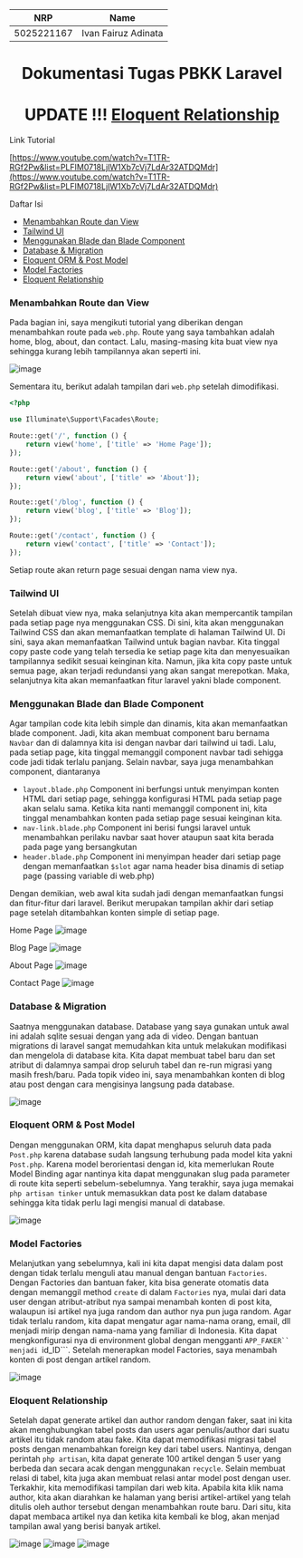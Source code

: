 <div align=center>

|    NRP     |      Name      |
| :--------: | :------------: |
| 5025221167 | Ivan Fairuz Adinata |

# Dokumentasi Tugas PBKK Laravel
# UPDATE !!! [Eloquent Relationship](#eloquent-relationship)

</div>

Link Tutorial

[https://www.youtube.com/watch?v=T1TR-RGf2Pw&list=PLFIM0718LjIW1Xb7cVj7LdAr32ATDQMdr](https://www.youtube.com/watch?v=T1TR-RGf2Pw&list=PLFIM0718LjIW1Xb7cVj7LdAr32ATDQMdr)

Daftar Isi
- [Menambahkan Route dan View](#menambahkan-route-dan-view)
- [Tailwind UI](#tailwind-ui)
- [Menggunakan Blade dan Blade Component](#menggunakan-blade-dan-blade-component)
- [Database & Migration](#database-&-migration)
- [Eloquent ORM & Post Model](#eloquent-orm-&-post-model)
- [Model Factories](#model-factories)
- [Eloquent Relationship](#eloquent-relationship)

### Menambahkan Route dan View
Pada bagian ini, saya mengikuti tutorial yang diberikan dengan menambahkan route pada ```web.php```. Route yang saya tambahkan adalah home, blog, about, dan contact. Lalu, masing-masing kita buat view nya sehingga kurang lebih tampilannya akan seperti ini.

![image](https://drive.google.com/uc?export=download&id=1-wyqEpL64e9CdCgdIg-_cXvc2vEM3QNa)

Sementara itu, berikut adalah tampilan dari ```web.php``` setelah dimodifikasi.

```php 
<?php

use Illuminate\Support\Facades\Route;

Route::get('/', function () {
    return view('home', ['title' => 'Home Page']);
});

Route::get('/about', function () {
    return view('about', ['title' => 'About']); 
});

Route::get('/blog', function () {
    return view('blog', ['title' => 'Blog']);
});

Route::get('/contact', function () {
    return view('contact', ['title' => 'Contact']);
});
```

Setiap route akan return page sesuai dengan nama view nya.

### Tailwind UI
Setelah dibuat view nya, maka selanjutnya kita akan mempercantik tampilan pada setiap page nya menggunakan CSS. Di sini, kita akan menggunakan Tailwind CSS dan akan memanfaatkan template di halaman Tailwind UI. Di sini, saya akan memanfaatkan Tailwind untuk bagian navbar. Kita tinggal copy paste code yang telah tersedia ke setiap page kita dan menyesuaikan tampilannya sedikit sesuai keinginan kita. Namun, jika kita copy paste untuk semua page, akan terjadi redundansi yang akan sangat merepotkan. Maka, selanjutnya kita akan memanfaatkan fitur laravel yakni blade component.

### Menggunakan Blade dan Blade Component
Agar tampilan code kita lebih simple dan dinamis, kita akan memanfaatkan blade component. Jadi, kita akan membuat component baru bernama ```Navbar``` dan di dalamnya kita isi dengan navbar dari tailwind ui tadi. Lalu, pada setiap page, kita tinggal memanggil component navbar tadi sehigga code jadi tidak terlalu panjang. Selain navbar, saya juga menambahkan component, diantaranya
- ```layout.blade.php``` Component ini berfungsi untuk menyimpan konten HTML dari setiap page, sehingga konfigurasi HTML pada setiap page akan selalu sama. Ketika kita nanti memanggil component ini, kita tinggal menambahkan konten pada setiap page sesuai keinginan kita.
- ```nav-link.blade.php``` Component ini berisi fungsi laravel untuk menambahkan perilaku navbar saat hover ataupun saat kita berada pada page yang bersangkutan
- ```header.blade.php``` Component ini menyimpan header dari setiap page dengan memanfaatkan ```$slot``` agar nama header bisa dinamis di setiap page (passing variable di web.php)

Dengan demikian, web awal kita sudah jadi dengan memanfaatkan fungsi dan fitur-fitur dari laravel. Berikut merupakan tampilan akhir dari setiap page setelah ditambahkan konten simple di setiap page.

Home Page
![image](https://drive.google.com/uc?export=download&id=11SDI3_cuUYWE1Ie8ZtZcKEzLjXgr9F3h)

Blog Page
![image](https://drive.google.com/uc?export=download&id=1M34tjEjrcA5ZLe-WjGNXi-Kl_TDt2qwE)

About Page
![image](https://drive.google.com/uc?export=download&id=1Hs7Wr_5cRFrkpnz4e1_kSAk08p7oTrK5)

Contact Page
![image](https://drive.google.com/uc?export=download&id=1fT69sAqlI6_MSOEclUZ2gNq2Rp3V0ILQ)

### Database & Migration
Saatnya menggunakan database. Database yang saya gunakan untuk awal ini adalah sqlite sesuai dengan yang ada di video. Dengan bantuan migrations di laravel sangat memudahkan kita untuk melakukan modifikasi dan mengelola di database kita. Kita dapat membuat tabel baru dan set atribut di dalamnya sampai drop seluruh tabel dan re-run migrasi yang masih fresh/baru. Pada topik video ini, saya menambahkan konten di blog atau post dengan cara mengisinya langsung pada database.

![image](https://drive.google.com/uc?export=download&id=1BlRNI3uwISjNzX2vgBrhpX-V2abOcjNj)

### Eloquent ORM & Post Model
Dengan menggunakan ORM, kita dapat menghapus seluruh data pada ```Post.php``` karena database sudah langsung terhubung pada model kita yakni ```Post.php```. Karena model berorientasi dengan id, kita memerlukan Route Model Binding agar nantinya kita dapat menggunakan slug pada parameter di route kita seperti sebelum-sebelumnya. Yang terakhir, saya juga memakai ```php artisan tinker``` untuk memasukkan data post ke dalam database sehingga kita tidak perlu lagi mengisi manual di database.

![image](https://drive.google.com/uc?export=download&id=1WItItAJ6e4tFCoyN7SMhshmALRoalN2R)

### Model Factories
Melanjutkan yang sebelumnya, kali ini kita dapat mengisi data dalam post dengan tidak terlalu menguli atau manual dengan bantuan ```Factories```. Dengan Factories dan bantuan faker, kita bisa generate otomatis data dengan memanggil method ```create``` di dalam ```Factories``` nya, mulai dari data user dengan atribut-atribut nya sampai menambah konten di post kita, walaupun isi artikel nya juga random dan author nya pun juga random. Agar tidak terlalu random, kita dapat mengatur agar nama-nama orang, email, dll menjadi mirip dengan nama-nama yang familiar di Indonesia. Kita dapat mengkonfigurasi nya di environment global dengan mengganti ```APP_FAKER`` menjadi ```id_ID```. Setelah menerapkan model Factories, saya menambah konten di post dengan artikel random.

![image](https://drive.google.com/uc?export=download&id=1HK_QbwDyKHn_eUH95oDhF-vS-mKERpqU)

### Eloquent Relationship
Setelah dapat generate artikel dan author random dengan faker, saat ini kita akan menghubungkan tabel posts dan users agar penulis/author dari suatu artikel itu tidak random atau fake. Kita dapat memodifikasi migrasi tabel posts dengan menambahkan foreign key dari tabel users. Nantinya, dengan perintah ```php artisan```, kita dapat generate 100 artikel dengan 5 user yang berbeda dan secara acak dengan menggunakan ```recycle```. Selain membuat relasi di tabel, kita juga akan membuat relasi antar model post dengan user. Terkakhir, kita memodifikasi tampilan dari web kita. Apabila kita klik nama author, kita akan diarahkan ke halaman yang berisi artikel-artikel yang telah ditulis oleh author tersebut dengan menambahkan route baru. Dari situ, kita dapat membaca artikel nya dan ketika kita kembali ke blog, akan menjad tampilan awal yang berisi banyak artikel. 

![image](https://drive.google.com/uc?export=download&id=13IPBQy0sTYYexGv3MDtjOpLEvO1D3BDE)
![image](https://drive.google.com/uc?export=download&id=1Vq-_8XUxtC4YP5N-soKB0N82LyBa35G8)
![image](https://drive.google.com/uc?export=download&id=1Q-bIzDza4n7nozPLHfSinHy7hfhZC8IJ)
